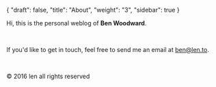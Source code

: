 {
  "draft": false,
  "title": "About",
  "weight": "3",
  "sidebar": true
}

<p>
  Hi, this is the personal weblog of <b>Ben Woodward</b>.
</p>
<br>
<p>
If you'd like to get in touch, feel free to send me an email at <a href="mailto:ben@len.to">ben@len.to</a>.
</p>

<br>
<p class="technical-details">
&copy; 2016 len all rights reserved
</p>
